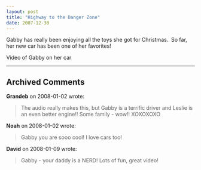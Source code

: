 ```yaml
---
layout: post
title: "Highway to the Danger Zone"
date: 2007-12-30
---
```


<p>Gabby has really been enjoying all the toys she got for Christmas.  So far, her new car has been one of her favorites!</p>
<div id="car">Video of Gabby on her car</div>
<script type="text/javascript"> var so = new SWFObject("http://i170.photobucket.com/player.swf?file=http://vid170.photobucket.com/albums/u252/mjpalad/GabbyCar.flv", "car", "430", "389", "8", "#EDEBDA"); so.write("car"); </script>


---

## Archived Comments

**Grandeb** on 2008-01-02 wrote:

> The audio really makes this, but Gabby is a terrific driver and Leslie is an even better engine!!  Some family - wow!!  XOXOXOXO

**Noah** on 2008-01-02 wrote:

> Gabby you are sooo cool!  I love cars too!

**David** on 2008-01-09 wrote:

> Gabby - your daddy is a NERD! Lots of fun, great video!
